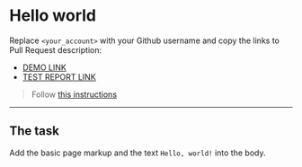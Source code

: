 # Hello world
Replace `<your_account>` with your Github username and copy the links to Pull Request description:
- [DEMO LINK](https://YarikDubar.github.io/layout_hello-world/)
- [TEST REPORT LINK](https://YarikDubar.github.io/layout_hello-world/report/html_report/)

> Follow [this instructions](https://mate-academy.github.io/layout_task-guideline/#how-to-solve-the-layout-tasks-on-github)
___

## The task 
Add the basic page markup and the text `Hello, world!` into the body.
